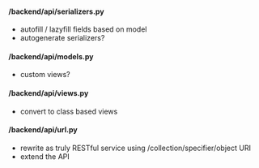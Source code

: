 #### /backend/api/serializers.py
- autofill / lazyfill fields based on model
- autogenerate serializers?


#### /backend/api/models.py
- custom views?


#### /backend/api/views.py
- convert to class based views


#### /backend/api/url.py
- rewrite as truly RESTful service using /collection/specifier/object URI
- extend the API
